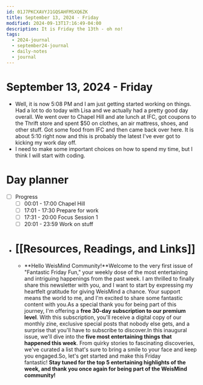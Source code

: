 ```yaml
---
id: 01J7PKCXAVYJ1GQSAHFMSXQ6ZK
title: September 13, 2024 - Friday
modified: 2024-09-13T17:16:49-04:00
description: It is Friday the 13th - oh no!
tags:
  - 2024-journal
  - september24-journal
  - daily-notes
  - journal
---
```

# September 13, 2024 - Friday
- Well, it is now 5:08 PM and I am just getting started working on things. Had a lot to do today with Lisa and we actually had a pretty good day overall. We went over to Chapel Hill and ate lunch at IFC, got coupons to the Thrift store and spent $50 on clothes, an air mattress, shoes, and other stuff. Got some food from IFC and then came back over here. It is about 5:10 right now and this is probably the latest I've ever got to kicking my work day off.
- I need to make some important choices on how to spend my time, but I think I will start with coding.

# Day planner
- [ ] Progress
	- [ ] 00:01 - 17:00 Chapel Hill
	- [ ] 17:01 - 17:30 Prepare for work
	- [ ] 17:31 - 20:00 Focus Session 1
	- [ ] 20:01 - 23:59 Work on stuff

- # [[Resources, Readings, and Links]]
	- **Hello WeisMind Community!**Welcome to the very first issue of "Fantastic Friday Fun," your weekly dose of the most entertaining and intriguing happenings from the past week. I am thrilled to finally share this newsletter with you, and I want to start by expressing my heartfelt gratitude for giving WeisMind a chance. Your support means the world to me, and I'm excited to share some fantastic content with you.As a special thank you for being part of this journey, I'm offering a **free 30-day subscription to our premium level**. With this subscription, you'll receive a digital copy of our monthly zine, exclusive special posts that nobody else gets, and a surprise that you'll have to subscribe to discover.In this inaugural issue, we'll dive into the **five most entertaining things that happened this week**. From quirky stories to fascinating discoveries, we've curated a list that's sure to bring a smile to your face and keep you engaged.So, let's get started and make this Friday fantastic! **Stay tuned for the top 5 entertaining highlights of the week, and thank you once again for being part of the WeisMind community!**